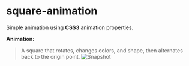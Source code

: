 # square-animation

Simple animation using **CSS3** animation properties.

**Animation:**
>A square that rotates, changes colors, and shape, then alternates back to the origin point.
![Snapshot](http://i.imgur.com/FktkWz3.png)
